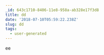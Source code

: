 ```yaml
---
_id: 643c1710-8406-11e8-958a-ab328e17f3d8
title: dd
date: '2018-07-10T05:59:22.238Z'
slug: dd
tags:
  - user-generated
---
```

ee
